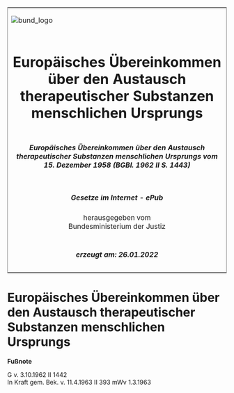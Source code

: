 <span id="DECKBLATT.html"></span>

<table border="0" frame="border" width="100%">

<tr valign="top">

<td align="left">

![bund\_logo](BfJ_2021_Web_de_de.gif)

</td>

<td align="right">

 

</td>

</tr>

<tr align="center" valign="middle">

<td colspan="2">

# Europäisches Übereinkommen über den Austausch therapeutischer Substanzen menschlichen Ursprungs

</td>

</tr>

<tr align="center" valign="middle">

<td colspan="2">

##### Europäisches Übereinkommen über den Austausch therapeutischer Substanzen menschlichen Ursprungs vom 15. Dezember 1958 (BGBl. 1962 II S. 1443)

</td>

</tr>

<tr align="center" valign="middle">

<td colspan="2">

  
  

##### Gesetze im Internet - ePub  
  
herausgegeben vom  
Bundesministerium der Justiz

</td>

</tr>

<tr align="center" valign="bottom">

<td colspan="2">

  
  

##### erzeugt am: 26.01.2022

</td>

</tr>

</table>

<span id="BJNR214430962.html"></span>

# Europäisches Übereinkommen über den Austausch therapeutischer Substanzen menschlichen Ursprungs

<div>

  
**Fußnote**

<div class="jnhtml">

<div>

<div class="jurAbsatz">

G v. 3.10.1962 II 1442  
In Kraft gem. Bek. v. 11.4.1963 II 393 mWv 1.3.1963

</div>

</div>

</div>

</div>
